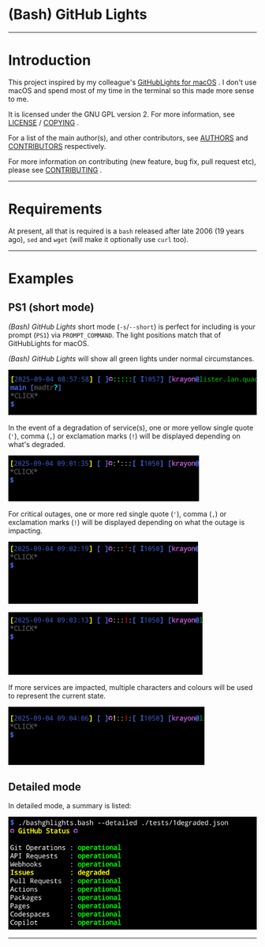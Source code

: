 # (Bash) GitHub Lights

----
# Introduction

This project inspired by my colleague's
[GitHubLights for macOS](https://github.com/oskarpie/GitHubLights.git) .  I
don't use macOS and spend most of my time in the terminal so this made more
sense to me.

It is licensed under the GNU GPL version 2. For more information,
see [LICENSE](LICENSE) / [COPYING](COPYING) .

For a list of the main author(s), and other contributors, see
[AUTHORS](AUTHORS.md) and [CONTRIBUTORS](CONTRIBUTORS.md) respectively.

For more information on contributing (new feature, bug fix, pull request etc),
please see [CONTRIBUTING](CONTRIBUTING.md) .

----
# Requirements

At present, all that is required is a `bash` released after late 2006 (19 years
ago), `sed` and `wget` (will make it optionally use `curl` too).

----
# Examples

## PS1 (short mode)

_(Bash) GitHub Lights_ short mode (`-s`/`--short`) is perfect for including is
your prompt (`PS1`) via `PROMPT_COMMAND`. The light positions match that of
GitHubLights for macOS.

_(Bash) GitHub Lights_ will show all green lights under normal circumstances.

  ![Normal output](assets/ps1-oper.png)

In the event of a degradation of service(s), one or more yellow single quote
(`'`), comma (`,`) or exclamation marks (`!`) will be displayed depending on
what's degraded.

  ![Degraded output](assets/ps1-deg1.png)

For critical outages, one or more red single quote (`'`), comma (`,`) or
exclamation marks (`!`) will be displayed depending on what the outage is
impacting.

  ![Outage 1 output](assets/ps1-out1.png)

  ![Outage 2 output](assets/ps1-out2.png)

If more services are impacted, multiple characters and colours will be used to
represent the current state.

  ![Outage and Depredation output](assets/ps1-deg2-out3.png)

## Detailed mode

In detailed mode, a summary is listed:

  ![Summary of detailed degraded output](assets/detail1.png)

----
[//]: # ( vim: set ts=4 sw=4 et cindent tw=80 ai si syn=markdown ft=markdown: )
